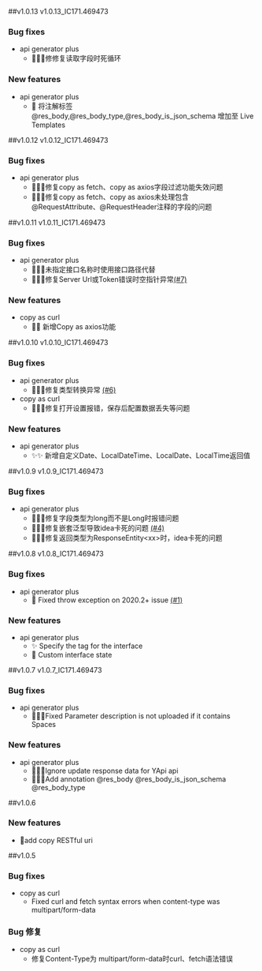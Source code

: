 ##v1.0.13
v1.0.13_IC171.469473

### Bug fixes
- api generator plus
    - 🎉🎉🎉修修复读取字段时死循环
### New features
- api generator plus
    - 🎉 将注解标签 @res_body,@res_body_type,@res_body_is_json_schema 增加至 Live Templates

##v1.0.12
v1.0.12_IC171.469473

### Bug fixes
- api generator plus
    - 🎉🎉🎉修复copy as fetch、copy as axios字段过滤功能失效问题
    - 🎉🎉🎉修复copy as fetch、copy as axios未处理包含@RequestAttribute、@RequestHeader注释的字段的问题


##v1.0.11
v1.0.11_IC171.469473

### Bug fixes
- api generator plus
    - 🎉🎉🎉未指定接口名称时使用接口路径代替
    - 🎉🎉🎉修复Server Url或Token错误时空指针异常[(#7)](https://github.com/buyili/api-generator-plus/issues/7)
### New features
- copy as curl
    - 🎉🎉 新增Copy as axios功能

##v1.0.10
v1.0.10_IC171.469473

### Bug fixes
- api generator plus
    - 🎉🎉🎉修复类型转换异常 <a href="https://github.com/buyili/api-generator-plus/issues/6">(#6)</a>
- copy as curl
    - 🎉🎉🎉修复打开设置报错，保存后配置数据丢失等问题
### New features
- api generator plus
    - ✨✨ 新增自定义Date、LocalDateTime、LocalDate、LocalTime返回值


##v1.0.9
v1.0.9_IC171.469473

### Bug fixes
- api generator plus
    - 🎉🎉🎉修复字段类型为long而不是Long时报错问题
    - 🎉🎉🎉修复嵌套泛型导致idea卡死的问题 <a href="https://github.com/buyili/api-generator-plus/issues/4">(#4)</a>
    - 🎉🎉🎉修复返回类型为ResponseEntity&lt;xx&gt;时，idea卡死的问题


##v1.0.8
v1.0.8_IC171.469473

### Bug fixes
- api generator plus
    - 🎉 Fixed throw exception on 2020.2+ issue [(#1)](https://github.com/buyili/api-generator-plus/issues/1)
### New features
- api generator plus
    - ✨ Specify the tag for the interface
    - 🎉 Custom interface state


##v1.0.7
v1.0.7_IC171.469473

### Bug fixes
- api generator plus
    - 🎉🎉🎉Fixed Parameter description is not uploaded if it contains Spaces

### New features

- api generator plus
    - 🎉🎉🎉Ignore update response data for YApi api
    - 🎉🎉🎉Add annotation @res_body @res_body_is_json_schema @res_body_type



##v1.0.6
### New features
- 🎉add copy RESTful uri



##v1.0.5
### Bug fixes
- copy as curl
    - Fixed curl and fetch syntax errors when content-type was multipart/form-data
### Bug 修复
- copy as curl
    - 修复Content-Type为 multipart/form-data时curl、fetch语法错误
